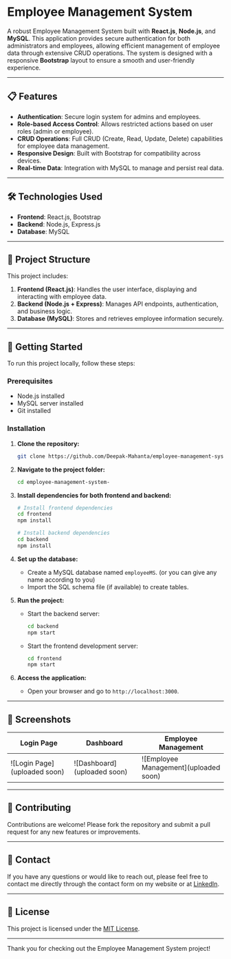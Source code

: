 # Employee Management System

A robust Employee Management System built with **React.js**, **Node.js**, and **MySQL**. This application provides secure authentication for both administrators and employees, allowing efficient management of employee data through extensive CRUD operations. The system is designed with a responsive **Bootstrap** layout to ensure a smooth and user-friendly experience.

---

## 📋 Features

- **Authentication**: Secure login system for admins and employees.
- **Role-based Access Control**: Allows restricted actions based on user roles (admin or employee).
- **CRUD Operations**: Full CRUD (Create, Read, Update, Delete) capabilities for employee data management.
- **Responsive Design**: Built with Bootstrap for compatibility across devices.
- **Real-time Data**: Integration with MySQL to manage and persist real data.

---

## 🛠️ Technologies Used

- **Frontend**: React.js, Bootstrap
- **Backend**: Node.js, Express.js
- **Database**: MySQL

---

## 📂 Project Structure

This project includes:

1. **Frontend (React.js)**: Handles the user interface, displaying and interacting with employee data.
2. **Backend (Node.js + Express)**: Manages API endpoints, authentication, and business logic.
3. **Database (MySQL)**: Stores and retrieves employee information securely.

---

## 🚀 Getting Started

To run this project locally, follow these steps:

### Prerequisites

- Node.js installed
- MySQL server installed
- Git installed

### Installation

1. **Clone the repository:**
    ```bash
    git clone https://github.com/Deepak-Mahanta/employee-management-system-.git
    ```
2. **Navigate to the project folder:**
    ```bash
    cd employee-management-system-
    ```

3. **Install dependencies for both frontend and backend:**
    ```bash
    # Install frontend dependencies
    cd frontend
    npm install

    # Install backend dependencies
    cd backend
    npm install
    ```

4. **Set up the database:**

    - Create a MySQL database named `employeeMS`. (or you can give any name according to you)
    - Import the SQL schema file (if available) to create tables.

5. **Run the project:**

    - Start the backend server:
      ```bash
      cd backend
      npm start
      ```
    - Start the frontend development server:
      ```bash
      cd frontend
      npm start
      ```

6. **Access the application:**

    - Open your browser and go to `http://localhost:3000`.

---

## 📸 Screenshots

| Login Page | Dashboard | Employee Management |
|------------|-----------|---------------------|
| ![Login Page](uploaded soon) | ![Dashboard](uploaded soon) | ![Employee Management](uploaded soon) |

---

## 🤝 Contributing

Contributions are welcome! Please fork the repository and submit a pull request for any new features or improvements.

---

## 📧 Contact

If you have any questions or would like to reach out, please feel free to contact me directly through the contact form on my website or at [LinkedIn](https://www.linkedin.com/in/contactdeepk/).

---

## 📝 License

This project is licensed under the [MIT License](LICENSE).

---

Thank you for checking out the Employee Management System project!
